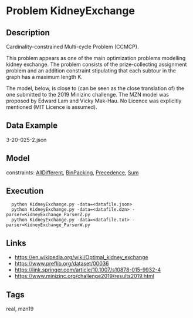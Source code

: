 # Problem KidneyExchange
## Description
Cardinality-constrained Multi-cycle Problem (CCMCP).

This problem appears as one of the main optimization problems modelling kidney exchange.
The problem consists of the prize-collecting assignment problem and an addition constraint stipulating that each subtour in the graph
has a maximum length K.

The model, below, is close to (can be seen as the close translation of) the one submitted to the 2019 Minizinc challenge.
The MZN model was proposed by Edward Lam and Vicky Mak-Hau.
No Licence was explicitly mentioned (MIT Licence is assumed).


## Data Example
  3-20-025-2.json

## Model
  constraints: [AllDifferent](http://pycsp.org/documentation/constraints/AllDifferent), [BinPacking](http://pycsp.org/documentation/constraints/BinPacking), [Precedence](http://pycsp.org/documentation/constraints/Precedence), [Sum](http://pycsp.org/documentation/constraints/Sum)

## Execution
```
  python KidneyExchange.py -data=<datafile.json>
  python KidneyExchange.py -data=<datafile.dzn> -parser=KidneyExchange_ParserZ.py
  python KidneyExchange.py -data=<datafile.txt> -parser=KidneyExchange_ParserW.py
```

## Links
  - https://en.wikipedia.org/wiki/Optimal_kidney_exchange
  - https://www.preflib.org/dataset/00036
  - https://link.springer.com/article/10.1007/s10878-015-9932-4
  - https://www.minizinc.org/challenge2019/results2019.html

## Tags
  real, mzn19
